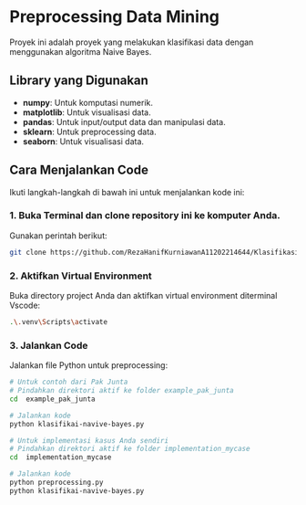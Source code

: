 # Preprocessing Data Mining

Proyek ini adalah proyek yang melakukan klasifikasi data dengan menggunakan algoritma Naive Bayes.

## Library yang Digunakan

- **numpy**: Untuk komputasi numerik.
- **matplotlib**: Untuk visualisasi data.
- **pandas**: Untuk input/output data dan manipulasi data.
- **sklearn**: Untuk preprocessing data.
- **seaborn**: Untuk visualisasi data.

## Cara Menjalankan Code

Ikuti langkah-langkah di bawah ini untuk menjalankan kode ini:

### 1. Buka Terminal dan clone repository ini ke komputer Anda.
Gunakan perintah berikut:

```sh
git clone https://github.com/RezaHanifKurniawanA11202214644/Klasifikasi-Naive-Bayes.git
```

### 2. Aktifkan Virtual Environment
Buka directory project Anda dan aktifkan virtual environment diterminal Vscode:

```sh
.\.venv\Scripts\activate
```

### 3. Jalankan Code
Jalankan file Python untuk preprocessing:

```sh
# Untuk contoh dari Pak Junta
# Pindahkan direktori aktif ke folder example_pak_junta
cd  example_pak_junta

# Jalankan kode
python klasifikai-navive-bayes.py

# Untuk implementasi kasus Anda sendiri
# Pindahkan direktori aktif ke folder implementation_mycase
cd  implementation_mycase

# Jalankan kode
python preprocessing.py
python klasifikai-navive-bayes.py
```
